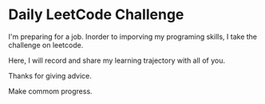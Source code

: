 # Daily LeetCode Challenge

I'm preparing for a job. Inorder to imporving my programing skills, I take the challenge on leetcode.

Here, I will record and share my learning trajectory with all of you.

Thanks for giving advice. 

Make commom progress.

 